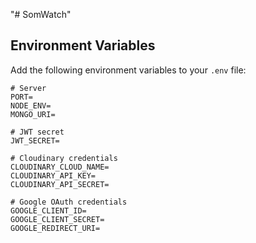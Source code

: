 "# SomWatch"

## Environment Variables

Add the following environment variables to your `.env` file:

```
# Server
PORT=
NODE_ENV=
MONGO_URI=

# JWT secret
JWT_SECRET=

# Cloudinary credentials
CLOUDINARY_CLOUD_NAME=
CLOUDINARY_API_KEY=
CLOUDINARY_API_SECRET=

# Google OAuth credentials
GOOGLE_CLIENT_ID=
GOOGLE_CLIENT_SECRET=
GOOGLE_REDIRECT_URI=
```
